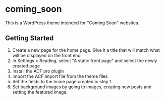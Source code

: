 

coming_soon
===

This is a WordPress theme intended for "Coming Soon" websites.

Getting Started
---------------

1. Create a new page for the home page. Give it a title that will match what will be displayed on the front end
2. In Settings > Reading, select "A static front page" and select the newly created page
3. Install the ACF pro plugin
4. Import the ACF import file from the theme files
5. Set the fields to the home page created in step 1
6. Set background images by going to images, creating new posts and setting the featured image.
